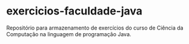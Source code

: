 # exercicios-faculdade-java
Repositório para armazenamento de exercícios do curso de Ciência da Computação na linguagem de programação Java.
